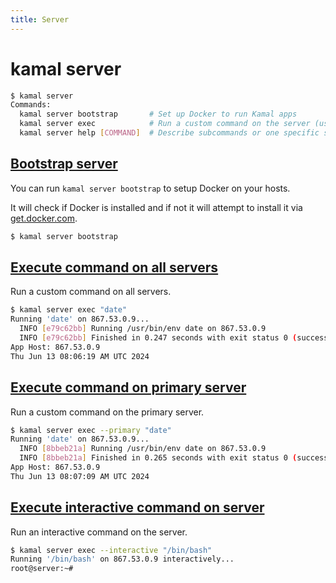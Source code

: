 ```yaml
---
title: Server
---
```


# kamal server

```bash
$ kamal server
Commands:
  kamal server bootstrap       # Set up Docker to run Kamal apps
  kamal server exec            # Run a custom command on the server (use --help to show options)
  kamal server help [COMMAND]  # Describe subcommands or one specific subcommand
```

## [Bootstrap server](#bootstrap-server)

You can run `kamal server bootstrap` to setup Docker on your hosts.

It will check if Docker is installed and if not it will attempt to install it via [get.docker.com](https://get.docker.com/).

```bash
$ kamal server bootstrap
```

## [Execute command on all servers](#execute-command-on-all-servers)

Run a custom command on all servers.

```bash
$ kamal server exec "date"
Running 'date' on 867.53.0.9...
  INFO [e79c62bb] Running /usr/bin/env date on 867.53.0.9
  INFO [e79c62bb] Finished in 0.247 seconds with exit status 0 (successful).
App Host: 867.53.0.9
Thu Jun 13 08:06:19 AM UTC 2024
```

## [Execute command on primary server](#execute-command-on-primary-server)

Run a custom command on the primary server.

```bash
$ kamal server exec --primary "date"
Running 'date' on 867.53.0.9...
  INFO [8bbeb21a] Running /usr/bin/env date on 867.53.0.9
  INFO [8bbeb21a] Finished in 0.265 seconds with exit status 0 (successful).
App Host: 867.53.0.9
Thu Jun 13 08:07:09 AM UTC 2024
```

## [Execute interactive command on server](#execute-interactive-command-on-server)

Run an interactive command on the server.

```bash
$ kamal server exec --interactive "/bin/bash"
Running '/bin/bash' on 867.53.0.9 interactively...
root@server:~#
```
